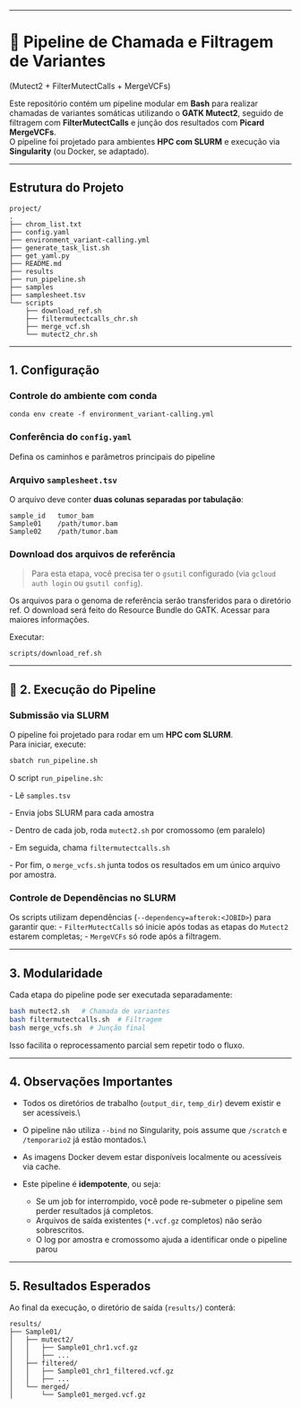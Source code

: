 ------------------------------------------------------------------------

# 🧬 Pipeline de Chamada e Filtragem de Variantes

(Mutect2 + FilterMutectCalls + MergeVCFs)

Este repositório contém um pipeline modular em **Bash** para realizar chamadas de variantes somáticas utilizando o **GATK Mutect2**, seguido de filtragem com **FilterMutectCalls** e junção dos resultados com **Picard MergeVCFs**.\
O pipeline foi projetado para ambientes **HPC com SLURM** e execução via **Singularity** (ou Docker, se adaptado).

------------------------------------------------------------------------

## Estrutura do Projeto

```         
project/
.
├── chrom_list.txt
├── config.yaml
├── environment_variant-calling.yml
├── generate_task_list.sh
├── get_yaml.py
├── README.md
├── results
├── run_pipeline.sh
├── samples
├── samplesheet.tsv
└── scripts
    ├── download_ref.sh
    ├── filtermutectcalls_chr.sh
    ├── merge_vcf.sh
    └── mutect2_chr.sh
```

------------------------------------------------------------------------

## 1. Configuração

### Controle do ambiente com conda

```         
conda env create -f environment_variant-calling.yml
```

### Conferência do `config.yaml`

Defina os caminhos e parâmetros principais do pipeline

### Arquivo `samplesheet.tsv`

O arquivo deve conter **duas colunas separadas por tabulação**:

```         
sample_id   tumor_bam
Sample01    /path/tumor.bam
Sample02    /path/tumor.bam
```

### Download dos arquivos de referência

> Para esta etapa, você precisa ter o `gsutil` configurado (via `gcloud auth login` ou `gsutil config`).

Os arquivos para o genoma de referência serão transferidos para o diretório ref. O download será feito do Resource Bundle do GATK. Acessar para maiores informações.

Executar:

```         
scripts/download_ref.sh
```

------------------------------------------------------------------------

## 🚀 2. Execução do Pipeline

### Submissão via SLURM

O pipeline foi projetado para rodar em um **HPC com SLURM**.\
Para iniciar, execute:

``` bash
sbatch run_pipeline.sh
```

O script `run_pipeline.sh`:

\- Lê `samples.tsv`

\- Envia jobs SLURM para cada amostra

\- Dentro de cada job, roda `mutect2.sh` por cromossomo (em paralelo)

\- Em seguida, chama `filtermutectcalls.sh`

\- Por fim, o `merge_vcfs.sh` junta todos os resultados em um único arquivo por amostra.

### Controle de Dependências no SLURM

Os scripts utilizam dependências (`--dependency=afterok:<JOBID>`) para garantir que: - `FilterMutectCalls` só inicie após todas as etapas do `Mutect2` estarem completas; - `MergeVCFs` só rode após a filtragem.

------------------------------------------------------------------------

## 3. Modularidade

Cada etapa do pipeline pode ser executada separadamente:

``` bash
bash mutect2.sh   # Chamada de variantes
bash filtermutectcalls.sh  # Filtragem
bash merge_vcfs.sh  # Junção final
```

Isso facilita o reprocessamento parcial sem repetir todo o fluxo.

------------------------------------------------------------------------

## 4. Observações Importantes

-   Todos os diretórios de trabalho (`output_dir`, `temp_dir`) devem existir e ser acessíveis.\

-   O pipeline não utiliza `--bind` no Singularity, pois assume que `/scratch` e `/temporario2` já estão montados.\

-   As imagens Docker devem estar disponíveis localmente ou acessíveis via cache.

-   Este pipeline é **idempotente**, ou seja:

    -   Se um job for interrompido, você pode re-submeter o pipeline sem perder resultados já completos.
    -   Arquivos de saída existentes (`*.vcf.gz` completos) não serão sobrescritos.
    -   O log por amostra e cromossomo ajuda a identificar onde o pipeline parou

------------------------------------------------------------------------

## 5. Resultados Esperados

Ao final da execução, o diretório de saída (`results/`) conterá:

```         
results/
├── Sample01/
│   ├── mutect2/
│   │   ├── Sample01_chr1.vcf.gz
│   │   ├── ...
│   ├── filtered/
│   │   ├── Sample01_chr1_filtered.vcf.gz
│   │   ├── ...
│   └── merged/
│       └── Sample01_merged.vcf.gz
```
